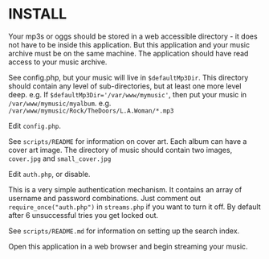 INSTALL
=======

Your mp3s or oggs should be stored in a web accessible directory - it does
not have to be inside this application. But this application and your music
archive must be on the same machine. The application should have read access
to your music archive.

See config.php, but your music will live in `$defaultMp3Dir`. This directory
should contain any level of sub-directories, but at least one more level
deep. e.g. If `$defaultMp3Dir='/var/www/mymusic'`, then put your music in
`/var/www/mymusic/myalbum`. e.g. `/var/www/mymusic/Rock/TheDoors/L.A.Woman/*.mp3`

Edit `config.php`.

See `scripts/README` for information on cover art. Each album can have a cover
art image. The directory of music should contain two images,
`cover.jpg` and `small_cover.jpg`

Edit `auth.php`, or disable.

This is a very simple authentication mechanism. It contains an array of username and password combinations.
Just comment out `require_once("auth.php")` in `streams.php` if you want to turn it off.
By default after 6 unsuccessful tries you get locked out.

See `scripts/README.md` for information on setting up the search index.

Open this application in a web browser and begin streaming your music.
